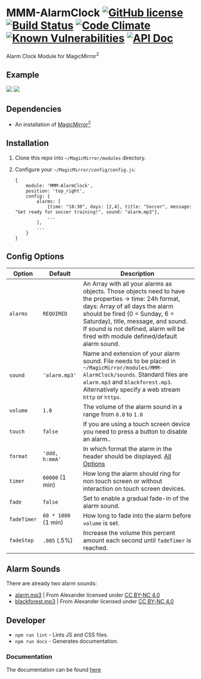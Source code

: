 # MMM-AlarmClock [![GitHub license](https://img.shields.io/badge/license-MIT-blue.svg?style=flat)](https://raw.githubusercontent.com/fewieden/MMM-AlarmClock/master/LICENSE) [![Build Status](https://travis-ci.org/fewieden/MMM-AlarmClock.svg?branch=master)](https://travis-ci.org/fewieden/MMM-AlarmClock) [![Code Climate](https://codeclimate.com/github/fewieden/MMM-AlarmClock/badges/gpa.svg?style=flat)](https://codeclimate.com/github/fewieden/MMM-AlarmClock) [![Known Vulnerabilities](https://snyk.io/test/github/fewieden/mmm-alarmclock/badge.svg)](https://snyk.io/test/github/fewieden/mmm-alarmclock) [![API Doc](https://doclets.io/fewieden/MMM-AlarmClock/master.svg)](https://doclets.io/fewieden/MMM-AlarmClock/master)

Alarm Clock Module for MagicMirror<sup>2</sup>

## Example

![](.github/example.jpg)   ![](.github/example2.jpg)

## Dependencies

* An installation of [MagicMirror<sup>2</sup>](https://github.com/MichMich/MagicMirror)

## Installation

1. Clone this repo into `~/MagicMirror/modules` directory.
1. Configure your `~/MagicMirror/config/config.js`:

    ```
    {
        module: 'MMM-AlarmClock',
        position: 'top_right',
        config: {
            alarms: [
                {time: "18:30", days: [2,4], title: "Soccer", message: "Get ready for soccer training!", sound: "alarm.mp3"},
                ...
            ],
            ...
        }
    }
    ```

## Config Options

| **Option** | **Default** | **Description** |
| --- | --- | --- |
| `alarms` | `REQUIRED` | An Array with all your alarms as objects. Those objects need to have the properties -> time: 24h format, days: Array of all days the alarm should be fired (0 = Sunday, 6 = Saturday), title, message, and sound. If sound is not defined, alarm will be fired with module defined/default alarm sound. |
| `sound` | `'alarm.mp3'` | Name and extension of your alarm sound. File needs to be placed in `~/MagicMirror/modules/MMM-AlarmClock/sounds`. Standard files are `alarm.mp3` and `blackforest.mp3`.  Alternatively specify a web stream `http` or `https`. |
| `volume` | `1.0` | The volume of the alarm sound in a range from `0.0` to `1.0` |
| `touch` | `false` | If you are using a touch screen device you need to press a button to disable an alarm.. |
| `format` | `'ddd, h:mmA'` | In which format the alarm in the header should be displayed. [All Options](http://momentjs.com/docs/#/displaying/format/) |
| `timer` | `60000` (1 min) | How long the alarm should ring for non touch screen or without interaction on touch screen devices. |
| `fade` | `false` | Set to enable a gradual fade-in of the alarm sound.
| `fadeTimer` | `60 * 1000` (1 min) | How long to fade into the alarm before `volume` is set.
| `fadeStep` | `.005` (.5%) | Increase the volume this percent amount each second until `fadeTimer` is reached.

## Alarm Sounds

There are already two alarm sounds:

* [alarm.mp3](http://www.orangefreesounds.com/mp3-alarm-clock/) | From Alexander licensed under [CC BY-NC 4.0](https://creativecommons.org/licenses/by-nc/4.0/)
* [blackforest.mp3](http://www.orangefreesounds.com/coo-coo-clock-sound/) | From Alexander licensed under [CC BY-NC 4.0](https://creativecommons.org/licenses/by-nc/4.0/)

## Developer

* `npm run lint` - Lints JS and CSS files.
* `npm run docs` - Generates documentation.

### Documentation

The documentation can be found [here](https://doclets.io/fewieden/MMM-AlarmClock/master)
